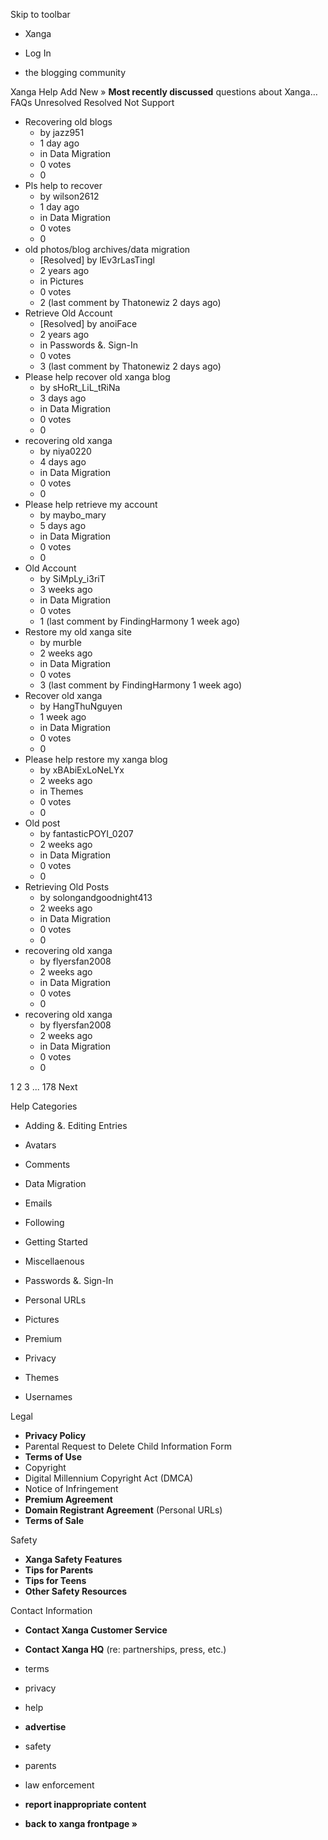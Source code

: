 Skip to toolbar

*   Xanga

*   Log In

*   the blogging community

Xanga Help Add New » **Most recently discussed** questions about Xanga… FAQs Unresolved Resolved Not Support

*   Recovering old blogs
    *   by jazz951
    *   1 day ago
    *   in Data Migration
    *   0 votes
    *   0
*   Pls help to recover
    *   by wilson2612
    *   1 day ago
    *   in Data Migration
    *   0 votes
    *   0
*   old photos/blog archives/data migration
    *   \[Resolved\] by lEv3rLasTingl
    *   2 years ago
    *   in Pictures
    *   0 votes
    *   2 (last comment by Thatonewiz 2 days ago)
*   Retrieve Old Account
    *   \[Resolved\] by anoiFace
    *   2 years ago
    *   in Passwords &. Sign-In
    *   0 votes
    *   3 (last comment by Thatonewiz 2 days ago)
*   Please help recover old xanga blog
    *   by sHoRt\_LiL\_tRiNa
    *   3 days ago
    *   in Data Migration
    *   0 votes
    *   0
*   recovering old xanga
    *   by niya0220
    *   4 days ago
    *   in Data Migration
    *   0 votes
    *   0
*   Please help retrieve my account
    *   by maybo\_mary
    *   5 days ago
    *   in Data Migration
    *   0 votes
    *   0
*   Old Account
    *   by SiMpLy\_i3riT
    *   3 weeks ago
    *   in Data Migration
    *   0 votes
    *   1 (last comment by FindingHarmony 1 week ago)
*   Restore my old xanga site
    *   by murble
    *   2 weeks ago
    *   in Data Migration
    *   0 votes
    *   3 (last comment by FindingHarmony 1 week ago)
*   Recover old xanga
    *   by HangThuNguyen
    *   1 week ago
    *   in Data Migration
    *   0 votes
    *   0
*   Please help restore my xanga blog
    *   by xBAbiExLoNeLYx
    *   2 weeks ago
    *   in Themes
    *   0 votes
    *   0
*   Old post
    *   by fantasticPOYI\_0207
    *   2 weeks ago
    *   in Data Migration
    *   0 votes
    *   0
*   Retrieving Old Posts
    *   by solongandgoodnight413
    *   2 weeks ago
    *   in Data Migration
    *   0 votes
    *   0
*   recovering old xanga
    *   by flyersfan2008
    *   2 weeks ago
    *   in Data Migration
    *   0 votes
    *   0
*   recovering old xanga
    *   by flyersfan2008
    *   2 weeks ago
    *   in Data Migration
    *   0 votes
    *   0

1 2 3 ... 178 Next

Help Categories

*   Adding &. Editing Entries
*   Avatars
*   Comments
*   Data Migration
*   Emails
*   Following
*   Getting Started
*   Miscellaenous

*   Passwords &. Sign-In
*   Personal URLs
*   Pictures
*   Premium
*   Privacy
*   Themes
*   Usernames

Legal

*   **Privacy Policy**
*   Parental Request to Delete Child Information Form
*   **Terms of Use**
*   Copyright
*   Digital Millennium Copyright Act (DMCA)
*   Notice of Infringement
*   **Premium Agreement**
*   **Domain Registrant Agreement** (Personal URLs)
*   **Terms of Sale**

Safety

*   **Xanga Safety Features**
*   **Tips for Parents**
*   **Tips for Teens**
*   **Other Safety Resources**

Contact Information

*   **Contact Xanga Customer Service**
*   **Contact Xanga HQ** (re: partnerships, press, etc.)

*   terms
*   privacy
*   help
*   **advertise**

*   safety
*   parents
*   law enforcement
*   **report inappropriate content**

*   **back to xanga frontpage »**